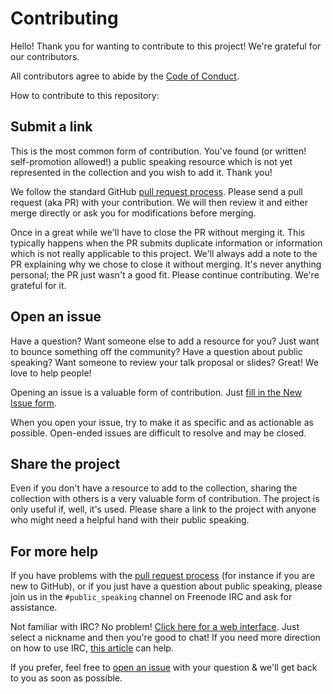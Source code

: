 # Contributing

Hello! Thank you for wanting to contribute to this project! We're grateful for our contributors.

All contributors agree to abide by the [Code of Conduct](./CODEOFCONDUCT.md).

How to contribute to this repository:

## Submit a link

This is the most common form of contribution. You've found (or written! self-promotion allowed!) a public speaking resource which is not yet represented in the collection and you wish to add it. Thank you!

We follow the standard GitHub [pull request process](https://help.github.com/articles/creating-a-pull-request/). Please send a pull request (aka PR) with your contribution. We will then review it and either merge directly or ask you for modifications before merging.

Once in a great while we'll have to close the PR without merging it. This typically happens when the PR submits duplicate information or information which is not really applicable to this project. We'll always add a note to the PR explaining why we chose to close it without merging. It's never anything personal; the PR just wasn't a good fit. Please continue contributing. We're grateful for it.

## Open an issue

Have a question? Want someone else to add a resource for you? Just want to bounce something off the community? Have a question about public speaking? Want someone to review your talk proposal or slides? Great! We love to help people!

Opening an issue is a valuable form of contribution. Just [fill in the New Issue form](https://github.com/vmbrasseur/Public_Speaking/issues/new).

When you open your issue, try to make it as specific and as actionable as possible. Open-ended issues are difficult to resolve and may be closed.

## Share the project

Even if you don't have a resource to add to the collection, sharing the collection with others is a very valuable form of contribution. The project is only useful if, well, it's used. Please share a link to the project with anyone who might need a helpful hand with their public speaking.

## For more help

If you have problems with the [pull request process](https://help.github.com/articles/creating-a-pull-request/) (for instance if you are new to GitHub), or if you just have a question about public speaking, please join us in the `#public_speaking` channel on Freenode IRC and ask for assistance.

Not familiar with IRC? No problem! [Click here for a web interface](https://webchat.freenode.net/?channels=%23public_speaking). Just select a nickname and then you're good to chat! If you need more direction on how to use IRC, [this article](https://opensource.com/life/16/6/irc) can help.

If you prefer, feel free to [open an issue](https://github.com/vmbrasseur/Public_Speaking/issues/new) with your question & we'll get back to you as soon as possible.
